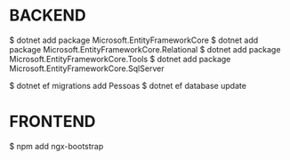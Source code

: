 # BACKEND
$ dotnet add package Microsoft.EntityFrameworkCore
$ dotnet add package Microsoft.EntityFrameworkCore.Relational
$ dotnet add package Microsoft.EntityFrameworkCore.Tools
$ dotnet add package Microsoft.EntityFrameworkCore.SqlServer


$ dotnet ef migrations add Pessoas
$ dotnet ef database update

# FRONTEND
$ npm add ngx-bootstrap
